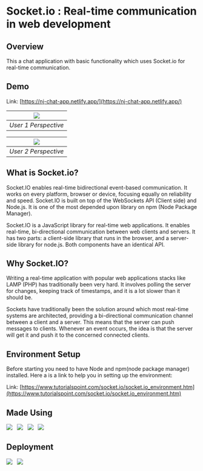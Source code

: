 # Socket.io : Real-time communication in web development

## Overview
This a chat application with basic functionality which uses Socket.io for real-time communication.

## Demo
Link: [https://nj-chat-app.netlify.app/](https://nj-chat-app.netlify.app/)

| [![](https://i.imgur.com/emt5RPw.png)](https://nj-chat-app.netlify.app/) |
|:--:| 
| *User 1 Perspective* |

| [![](https://i.imgur.com/5KPDxzs.png)](https://nj-chat-app.netlify.app/) |
|:--:| 
| *User 2 Perspective* |

## What is Socket.io?
Socket.IO enables real-time bidirectional event-based communication. It works on every platform, browser or device, focusing equally on reliability and speed. Socket.IO is built on top of the WebSockets API (Client side) and Node.js. It is one of the most depended upon library on npm (Node Package Manager).

Socket.IO is a JavaScript library for real-time web applications. It enables real-time, bi-directional communication between web clients and servers. It has two parts: a client-side library that runs in the browser, and a server-side library for node.js. Both components have an identical API.

## Why Socket.IO?
Writing a real-time application with popular web applications stacks like LAMP (PHP) has traditionally been very hard. It involves polling the server for changes, keeping track of timestamps, and it is a lot slower than it should be.

Sockets have traditionally been the solution around which most real-time systems are architected, providing a bi-directional communication channel between a client and a server. This means that the server can push messages to clients. Whenever an event occurs, the idea is that the server will get it and push it to the concerned connected clients.

## Environment Setup
Before starting you need to have Node and npm(node package manager) installed. Here a is a link to help you in setting up the environment:

Link: [https://www.tutorialspoint.com/socket.io/socket.io_environment.htm](https://www.tutorialspoint.com/socket.io/socket.io_environment.htm)


## Made Using
[<img target="_blank" src="https://img.shields.io/badge/HTML-239120?style=for-the-badge&logo=html5&logoColor=white">](https://developer.mozilla.org/en-US/docs/Web/HTML)
&nbsp;
[<img target="_blank" src="https://img.shields.io/badge/CSS-239120?&style=for-the-badge&logo=css3&logoColor=white">](https://developer.mozilla.org/en-US/docs/Web/CSS)
&nbsp;
[<img target="_blank" src="https://img.shields.io/badge/JavaScript-F7DF1E?style=for-the-badge&logo=javascript&logoColor=black">](https://developer.mozilla.org/en-US/docs/Web/JavaScript)
&nbsp;
[<img target="_blank" src="https://socket.io/css/images/logo.svg">](https://socket.io/)

## Deployment
[<img target="_blank" src="https://img.shields.io/badge/Netlify-00C7B7?style=for-the-badge&logo=netlify&logoColor=white">](https://www.netlify.com/)
&nbsp;
[<img target="_blank" src="https://img.shields.io/badge/Heroku-430098?style=for-the-badge&logo=heroku&logoColor=white">](https://www.heroku.com/)






